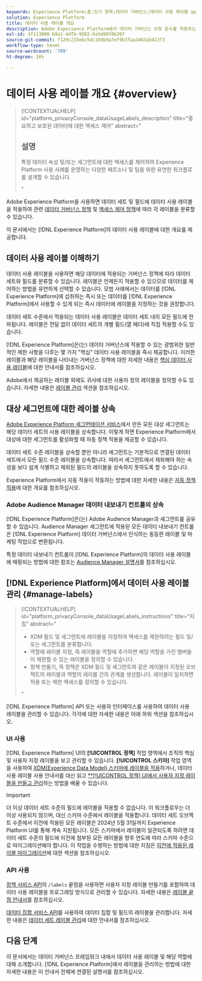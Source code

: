 ```yaml
---
keywords: Experience Platform;홈;인기 항목;데이터 거버넌스;데이터 사용 레이블 api;정책 서비스 api;데이터 사용 레이블 개요
solution: Experience Platform
title: 데이터 사용 레이블 개요
description: Adobe Experience Platform에서 데이터 거버넌스 규정 준수를 적용하는 데 데이터 사용 레이블을 사용하는 방법을 알아봅니다.
exl-id: 4f113000-b9a1-4dfb-9502-6a5d08f0b26f
source-git-commit: f129c215ebc5dc169b9a7ef9b3faa3463ab413f3
workflow-type: tm+mt
source-wordcount: '789'
ht-degree: 16%

---
```


# 데이터 사용 레이블 개요 {#overview}

>[!CONTEXTUALHELP]
>id="platform_privacyConsole_dataUsageLabels_description"
>title="중요하고 보호된 데이터에 대한 액세스 제어"
>abstract="<h2>설명</h2><p>특정 데이터 속성 및/또는 세그먼트에 대한 액세스를 제어하여 Experience Platform 사용 사례를 운영하는 다양한 페르소나 및 팀을 위한 유연한 워크플로를 설계할 수 있습니다.</p>"

Adobe Experience Platform을 사용하면 데이터 세트 및 필드에 데이터 사용 레이블을 적용하여 관련 [데이터 거버넌스 정책](../policies/overview.md) 및 [액세스 제어 정책](../../access-control/abac/ui/policies.md)에 따라 각 레이블을 분류할 수 있습니다.

이 문서에서는 [!DNL Experience Platform]의 데이터 사용 레이블에 대한 개요를 제공합니다.

## 데이터 사용 레이블 이해하기

데이터 사용 레이블을 사용하면 해당 데이터에 적용되는 거버넌스 정책에 따라 데이터 세트와 필드를 분류할 수 있습니다. 레이블은 언제든지 적용할 수 있으므로 데이터를 제어하는 방법을 유연하게 선택할 수 있습니다. 모범 사례에서는 데이터를 [!DNL Experience Platform]에 섭취하는 즉시 또는 데이터를 [!DNL Experience Platform]에서 사용할 수 있게 되는 즉시 데이터에 레이블을 지정하는 것을 권장합니다.

데이터 세트 수준에서 적용되는 데이터 사용 레이블은 데이터 세트 내의 모든 필드에 전파됩니다. 레이블은 전달 없이 데이터 세트의 개별 필드(열 헤더)에 직접 적용할 수도 있습니다.

[!DNL Experience Platform]은(는) 데이터 거버넌스에 적용할 수 있는 광범위한 일반적인 제한 사항을 다루는 몇 가지 &quot;핵심&quot; 데이터 사용 레이블을 즉시 제공합니다. 이러한 레이블과 해당 레이블을 나타내는 거버넌스 정책에 대한 자세한 내용은 [핵심 데이터 사용 레이블](reference.md)에 대한 안내서를 참조하십시오.

Adobe에서 제공하는 레이블 외에도 귀사에 대한 사용자 정의 레이블을 정의할 수도 있습니다. 자세한 내용은 [레이블 관리](#manage-labels) 섹션을 참조하십시오.

## 대상 세그먼트에 대한 레이블 상속

[Adobe Experience Platform 세그먼테이션 서비스](../../segmentation/home.md)에서 만든 모든 대상 세그먼트는 해당 데이터 세트의 사용 레이블을 상속합니다. 이렇게 하면 Experience Platform에서 대상에 대한 세그먼트를 활성화할 때 자동 정책 적용을 제공할 수 있습니다.

데이터 세트 수준 레이블을 상속할 뿐만 아니라 세그먼트는 기본적으로 연결된 데이터 세트에서 모든 필드 수준 레이블을 상속합니다. 따라서 세그먼트에서 제외해야 하는 속성을 보다 쉽게 식별하고 제외된 필드의 레이블을 상속하지 못하도록 할 수 있습니다.

Experience Platform에서 자동 적용이 작동하는 방법에 대한 자세한 내용은 [자동 정책 적용](../enforcement/auto-enforcement.md)에 대한 개요를 참조하십시오.

### Adobe Audience Manager 데이터 내보내기 컨트롤의 상속

[!DNL Experience Platform]은(는) Adobe Audience Manager과 세그먼트를 공유할 수 있습니다. Audience Manager 세그먼트에 적용된 모든 데이터 내보내기 컨트롤은 [!DNL Experience Platform] 데이터 거버넌스에서 인식하는 동등한 레이블 및 마케팅 작업으로 변환됩니다.

특정 데이터 내보내기 컨트롤이 [!DNL Experience Platform]의 데이터 사용 레이블에 매핑되는 방법에 대한 참조는 [Audience Manager 설명서](https://experienceleague.adobe.com/docs/audience-manager/user-guide/implementation-integration-guides/integration-experience-platform/aam-aep-audience-sharing.html?lang=ko#aam-data-export-control-in-aep)를 참조하십시오.

## [!DNL Experience Platform]에서 데이터 사용 레이블 관리 {#manage-labels}

>[!CONTEXTUALHELP]
>id="platform_privacyConsole_dataUsageLabels_instructions"
>title="지침"
>abstract="<ul><li>XDM 필드 및 세그먼트에 레이블을 지정하여 액세스를 제한하려는 필드 및/또는 세그먼트를 분류합니다.</li><li>역할에 레이블 지정, 즉 레이블을 역할에 추가하면 해당 역할을 가진 멤버들이 제한할 수 있는 레이블을 정의할 수 있습니다.</li><li>정책 만들기, 즉 정책은 XDM 필드 및 세그먼트와 같은 레이블이 지정된 오브젝트의 레이블과 역할의 레이블 간의 관계를 생성합니다. 레이블이 일치하면 허용 또는 제한 액세스를 정의할 수 있습니다.</li></ul>"

[!DNL Experience Platform] API 또는 사용자 인터페이스를 사용하여 데이터 사용 레이블을 관리할 수 있습니다. 각각에 대한 자세한 내용은 아래 하위 섹션을 참조하십시오.

### UI 사용

[!DNL Experience Platform] UI의 **[!UICONTROL 정책]** 작업 영역에서 조직의 핵심 및 사용자 지정 레이블을 보고 관리할 수 있습니다. **[!UICONTROL 스키마]** 작업 영역을 사용하여 [XDM(Experience Data Model) 스키마에 레이블을 적용](../../xdm/tutorials/labels.md)하거나, 데이터 사용 레이블 사용 안내서를 대신 읽고 [**[!UICONTROL 정책] UI에서 사용자 지정 레이블을 만들고 관리](./user-guide.md)하는 방법을 배울 수 있습니다.

>[!IMPORTANT]
>
>더 이상 데이터 세트 수준의 필드에 레이블을 적용할 수 없습니다. 이 워크플로우는 더 이상 사용되지 않으며, 대신 스키마 수준에서 레이블을 적용합니다. 데이터 세트 오브젝트 수준에서 이전에 적용된 모든 레이블은 2024년 5월 31일까지 Experience Platform UI를 통해 계속 지원됩니다. 모든 스키마에서 레이블이 일관되도록 하려면 데이터 세트 수준의 필드에 이전에 첨부된 모든 레이블을 향후 연도에 따라 스키마 수준으로 마이그레이션해야 합니다. 이 작업을 수행하는 방법에 대한 지침은 [이전에 적용된 레이블 마이그레이션](../e2e.md#migrate-labels)에 대한 섹션을 참조하십시오.

### API 사용

[정책 서비스 API](https://www.adobe.io/experience-platform-apis/references/policy-service/)의 `/labels` 끝점을 사용하면 사용자 지정 레이블 만들기를 포함하여 데이터 사용 레이블을 프로그래밍 방식으로 관리할 수 있습니다. 자세한 내용은 [레이블 끝점 안내서](../api/labels.md)를 참조하십시오.

[데이터 집합 서비스 API](https://www.adobe.io/experience-platform-apis/references/dataset-service/)를 사용하여 데이터 집합 및 필드의 레이블을 관리합니다. 자세한 내용은 [데이터 세트 레이블 관리](./dataset-api.md)에 대한 안내서를 참조하십시오.

## 다음 단계

이 문서에서는 데이터 거버넌스 프레임워크 내에서 데이터 사용 레이블 및 해당 역할에 대해 소개합니다. [!DNL Experience Platform]에서 레이블을 관리하는 방법에 대한 자세한 내용은 이 안내서 전체에 연결된 설명서를 참조하십시오.
